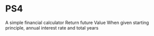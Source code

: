 PS4
===
A simple financial calculator
Return future Value
When given starting principle, annual interest rate and total years
